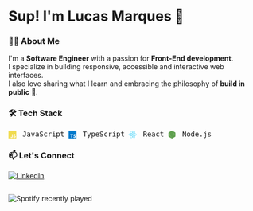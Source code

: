 <!-- Título -->
<h1 align="left">Sup! I'm Lucas Marques 👋</h1>

<!-- Sobre mim -->
<h3 align="left">👨‍💻 About Me</h3>
<p align="left">
  I'm a <strong>Software Engineer</strong> with a passion for <strong>Front-End development</strong>.<br />
  I specialize in building responsive, accessible and interactive web interfaces.<br />
  I also love sharing what I learn and embracing the philosophy of <strong>build in public</strong> 🚀.
</p>

<!-- Tecnologias -->
<h3 align="left">🛠 Tech Stack</h3>
<kbd>
  <img src="https://raw.githubusercontent.com/devicons/devicon/master/icons/javascript/javascript-plain.svg" height="16" style="vertical-align: middle; margin-right: 4px;" />
  JavaScript
</kbd>
<kbd>
  <img src="https://raw.githubusercontent.com/devicons/devicon/master/icons/typescript/typescript-plain.svg" height="16" style="vertical-align: middle; margin-right: 4px;" />
  TypeScript
</kbd>
<kbd>
  <img src="https://raw.githubusercontent.com/devicons/devicon/master/icons/react/react-original.svg" height="16" style="vertical-align: middle; margin-right: 4px;" />
  React
</kbd>
<kbd>
  <img src="https://raw.githubusercontent.com/devicons/devicon/master/icons/nodejs/nodejs-plain.svg" height="16" style="vertical-align: middle; margin-right: 4px;" />
  Node.js
</kbd>


<!-- Contato -->
<h3 align="left">📫 Let's Connect</h3>
<p align="left">
  <a href="https://www.linkedin.com/in/lucasmarkes/" target="_blank">
    <img src="https://img.shields.io/badge/LinkedIn-blue?style=for-the-badge&logo=linkedin" alt="LinkedIn" />
  </a>
</p>

<!-- Fun fact ou filosofia -->
##
<div style="min-width: 270px;">
  <img src="https://spotify-recently-played-readme.vercel.app/api?user=v90e91ahroref6mic4x6mjfux&count=1&unique=true" alt="Spotify recently played" height="90" />
</div>
<!-- GIF animado ou imagem -->
<!--
<img align="right" height="300" src="https://user-images.githubusercontent.com/81328619/213875785-400ae517-156b-4aca-a787-bac75d84c393.gif" />
-->

